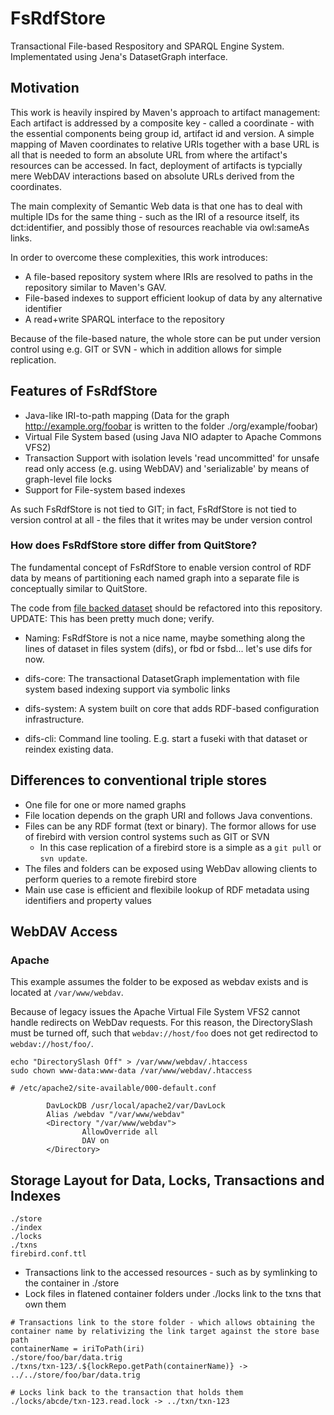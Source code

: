 # FsRdfStore
Transactional File-based Respository and SPARQL Engine System. Implementated using Jena's DatasetGraph interface.

## Motivation
This work is heavily inspired by Maven's approach to artifact management: Each artifact is addressed by a composite key - called a coordinate - with the essential components being group id, artifact id and version. A simple mapping of Maven coordinates to relative URIs together with a base URL is all that is needed to form an absolute URL from where the artifact's resources can be accessed. In fact, deployment of artifacts is typcially mere WebDAV interactions based on absolute URLs derived from the coordinates.

The main complexity of Semantic Web data is that one has to deal with multiple IDs for the same thing - such as the IRI of a resource itself, its dct:identifier, and possibly those of resources reachable via owl:sameAs links.

In order to overcome these complexities, this work introduces:
* A file-based repository system where IRIs are resolved to paths in the repository similar to Maven's GAV.
* File-based indexes to support efficient lookup of data by any alternative identifier
* A read+write SPARQL interface to the repository

Because of the file-based nature, the whole store can be put under version control using e.g. GIT or SVN - which in addition allows for simple replication.


## Features of FsRdfStore

* Java-like IRI-to-path mapping (Data for the graph http://example.org/foobar is written to the folder ./org/example/foobar)
* Virtual File System based (using Java NIO adapter to Apache Commons VFS2)
* Transaction Support with isolation levels 'read uncommitted' for unsafe read only access (e.g. using WebDAV) and 'serializable' by means of graph-level file locks
* Support for File-system based indexes

As such FsRdfStore is not tied to GIT; in fact, FsRdfStore is not tied to version control at all - the files that it writes may be under version control

### How does FsRdfStore store differ from QuitStore?
The fundamental concept of FsRdfStore to enable version control of RDF data by means of partitioning each named graph into a separate file
is conceptually similar to QuitStore.


The code from [file backed dataset](https://github.com/SmartDataAnalytics/jena-sparql-api/tree/develop/jena-sparql-api-file-backed-dataset) should be refactored into this repository. UPDATE: This has been pretty much done; verify.


* Naming: FsRdfStore is not a nice name, maybe something along the lines of dataset in files system (difs), or fbd or fsbd... let's use difs for now.


* difs-core: The transactional DatasetGraph implementation with file system based indexing support via symbolic links
* difs-system: A system built on core that adds RDF-based configuration infrastructure.
* difs-cli: Command line tooling. E.g. start a fuseki with that dataset or reindex existing data.

## Differences to conventional triple stores

* One file for one or more named graphs
* File location depends on the graph URI and follows Java conventions.
* Files can be any RDF format (text or binary). The formor allows for use of firebird with version control systems such as GIT or SVN
  * In this case replication of a firebird store is a simple as a `git pull` or `svn update`.
* The files and folders can be exposed using WebDav allowing clients to perform queries to a remote firebird store
* Main use case is efficient and flexibile lookup of RDF metadata using identifiers and property values

## WebDAV Access

### Apache

This example assumes the folder to be exposed as webdav exists and is located at `/var/www/webdav`.

Because of legacy issues the Apache Virtual File System VFS2 cannot handle redirects on WebDav requests.
For this reason, the DirectorySlash must be turned off, such that `webdav://host/foo` does not get redirectod to `webdav://host/foo/`.

```
echo "DirectorySlash Off" > /var/www/webdav/.htaccess
sudo chown www-data:www-data /var/www/webdav/.htaccess
```


```
# /etc/apache2/site-available/000-default.conf

        DavLockDB /usr/local/apache2/var/DavLock
        Alias /webdav "/var/www/webdav"
        <Directory "/var/www/webdav">
                AllowOverride all
                DAV on
        </Directory>
```



## Storage Layout for Data, Locks, Transactions and Indexes

```
./store
./index
./locks
./txns
firebird.conf.ttl
```

* Transactions link to the accessed resources - such as by symlinking to the container in ./store
* Lock files in flatened container folders under ./locks link to the txns that own them

```
# Transactions link to the store folder - which allows obtaining the container name by relativizing the link target against the store base path
containerName = iriToPath(iri)
./store/foo/bar/data.trig
./txns/txn-123/.${lockRepo.getPath(containerName)} -> ../../store/foo/bar/data.trig

# Locks link back to the transaction that holds them
./locks/abcde/txn-123.read.lock -> ../txn/txn-123
```


